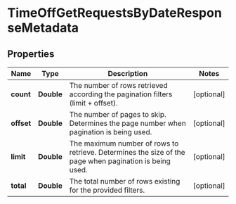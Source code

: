 

# TimeOffGetRequestsByDateResponseMetadata


## Properties

| Name | Type | Description | Notes |
|------------ | ------------- | ------------- | -------------|
|**count** | **Double** | The number of rows retrieved according the pagination filters (limit + offset). |  [optional] |
|**offset** | **Double** | The number of pages to skip. Determines the page number when pagination is being used. |  [optional] |
|**limit** | **Double** | The maximum number of rows to retrieve. Determines the size of the page when pagination is being used. |  [optional] |
|**total** | **Double** | The total number of rows existing for the provided filters. |  [optional] |



